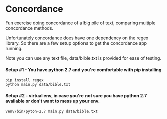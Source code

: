 # Concordance
Fun exercise doing concordance of a big pile of text, comparing multiple concordance methods.

Unfortunately concordance does have one dependency on the regex library.  So there are a few setup options
to get the concordance app running.

Note you can use any text file, data/bible.txt is provided for ease of testing.

#### Setup #1 - You have python 2.7 and you're comfortable with pip installing
```
pip install regex
python main.py data/bible.txt
```

#### Setup #2 - virtual env, in case you're not sure you have python 2.7 available or don't want to mess up your env.
```
venv/bin/pyton-2.7 main.py data/bible.txt
```

